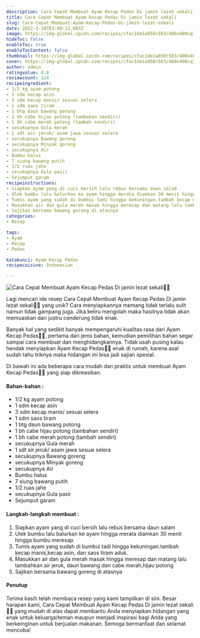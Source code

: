 ```yaml
---
description: Cara Cepat Membuat Ayam Kecap Pedas Di jamin lezat sekali"
title: Cara Cepat Membuat Ayam Kecap Pedas Di jamin lezat sekali
slug: Cara-Cepat-Membuat-Ayam-Kecap-Pedas-Di-jamin-lezat-sekali
date: 2022-3-18T03:09:12.063Z
image: https://img-global.cpcdn.com/recipes/cfac1de1a850c503/400x400cq70/photo.jpg
hideToc: false
enableToc: true
enableTocContent: false
thumbnail: https://img-global.cpcdn.com/recipes/cfac1de1a850c503/400x400cq70/photo.jpg
cover: https://img-global.cpcdn.com/recipes/cfac1de1a850c503/400x400cq70/photo.jpg
author: admin
ratingvalue: 4.8
reviewcount: 124
recipeingredient:
- 1/2 kg ayam potong
- 1 sdm kecap asin
- 3 sdm kecap manis/ sesuai selera
- 1 sdm saos tiram
- 1 btg daun bawang potong
- 1 bh cabe hijau potong (tambahan sendiri)
- 1 bh cabe merah potong (tambah sendiri)
- secukupnya Gula merah
- 1 sdt air jeruk/ asam jawa sesuai selera
- secukupnya Bawang goreng
- secukupnya Minyak goreng
- secukupnya Air
- Bumbu halus
- 7 siung bawang putih
- 1/2 ruas jahe
- secukupnya Gula pasir
- Sejumput garam
recipeinstructions:
- Siapkan ayam yang di cuci bersih lalu rebus bersama daun salam
- Ulek bumbu lalu balurkan ke ayam hingga merata diamkan 30 menit hingga bumbu meresap
- Tumis ayam yang sudah di bumbui tadi hingga kekuningan.tambah ķecap manis,kecap asin, dan saos tiram aduk.
- Masukkan air dan gula merah masak hingga meresap dan matang lalu tambahkan air jeruk, daun bawang dan cabe merah,hijau potong
- Sajikan bersama bawang goreng di atasnya
categories:
- Resep

tags:
- Ayam
- Kecap
- Pedas

katakunci: Ayam Kecap Pedas
recipecuisine: Indonesian

---
```


![Cara Cepat Membuat Ayam Kecap Pedas Di jamin lezat sekali👩‍🍳](https://img-global.cpcdn.com/recipes/cfac1de1a850c503/400x400cq70/photo.jpg)

Lagi mencari ide resep Cara Cepat Membuat Ayam Kecap Pedas Di jamin lezat sekali👩‍🍳 yang unik? Cara menyiapkannya memang tidak terlalu sulit namun tidak gampang juga. Jika keliru mengolah maka hasilnya tidak akan memuaskan dan justru cenderung tidak enak.

Banyak hal yang sedikit banyak mempengaruhi kualitas rasa dari Ayam Kecap Pedas👩‍🍳, pertama dari jenis bahan, kemudian pemilihan bahan segar sampai cara membuat dan menghidangkannya. Tidak usah pusing kalau hendak menyiapkan Ayam Kecap Pedas👩‍🍳 enak di rumah, karena asal sudah tahu triknya maka hidangan ini bisa jadi sajian spesial.

Di bawah ini ada beberapa cara mudah dan praktis untuk membuat Ayam Kecap Pedas👩‍🍳 yang siap dikreasikan.

<!--inarticleads1-->

#### Bahan-bahan :

- 1/2 kg ayam potong
- 1 sdm kecap asin
- 3 sdm kecap manis/ sesuai selera
- 1 sdm saos tiram
- 1 btg daun bawang potong
- 1 bh cabe hijau potong (tambahan sendiri)
- 1 bh cabe merah potong (tambah sendiri)
- secukupnya Gula merah
- 1 sdt air jeruk/ asam jawa sesuai selera
- secukupnya Bawang goreng
- secukupnya Minyak goreng
- secukupnya Air
- Bumbu halus
- 7 siung bawang putih
- 1/2 ruas jahe
- secukupnya Gula pasir
- Sejumput garam

<!--inarticleads2-->

#### Langkah-langkah membuat :

1. Siapkan ayam yang di cuci bersih lalu rebus bersama daun salam
1. Ulek bumbu lalu balurkan ke ayam hingga merata diamkan 30 menit hingga bumbu meresap
1. Tumis ayam yang sudah di bumbui tadi hingga kekuningan.tambah ķecap manis,kecap asin, dan saos tiram aduk.
1. Masukkan air dan gula merah masak hingga meresap dan matang lalu tambahkan air jeruk, daun bawang dan cabe merah,hijau potong
1. Sajikan bersama bawang goreng di atasnya

#### Penutup

Terima kasih telah membaca resep yang kami tampilkan di sini. Besar harapan kami, Cara Cepat Membuat Ayam Kecap Pedas Di jamin lezat sekali👩‍🍳 yang mudah di atas dapat membantu Anda menyiapkan hidangan yang enak untuk keluarga/teman maupun menjadi inspirasi bagi Anda yang berkeinginan untuk berjualan makanan. Semoga bermanfaat dan selamat mencoba!